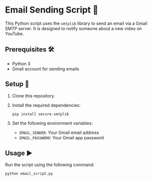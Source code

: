 # Email Sending Script 📧

This Python script uses the `smtplib` library to send an email via a Gmail SMTP server. It is designed to notify someone about a new video on YouTube.

## Prerequisites 🛠️

- Python 3
- Gmail account for sending emails

## Setup 🚀

1. Clone this repository.
2. Install the required dependencies:

    ```bash
    pip install secure-smtplib
    ```

3. Set the following environment variables:

    - `EMAIL_SENDER`: Your Gmail email address
    - `EMAIL_PASSWORD`: Your Gmail app password

## Usage ▶️

Run the script using the following command:

```bash
python email_script.py


